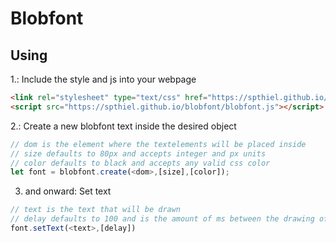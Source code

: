 # Blobfont
## Using
1.: Include the style and js into your webpage
```html
<link rel="stylesheet" type="text/css" href="https://spthiel.github.io/blobfont/blobfont.css">
<script src="https://spthiel.github.io/blobfont/blobfont.js"></script>
```
2.: Create a new blobfont text inside the desired object
```js
// dom is the element where the textelements will be placed inside
// size defaults to 80px and accepts integer and px units
// color defaults to black and accepts any valid css color
let font = blobfont.create(<dom>,[size],[color]);
```
3. and onward: Set text
```js
// text is the text that will be drawn
// delay defaults to 100 and is the amount of ms between the drawing of each character
font.setText(<text>,[delay])
```

